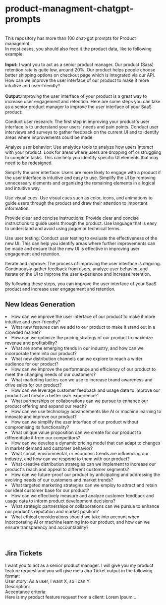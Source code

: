 # product-managment-chatgpt-prompts
<br>
This repository has more than 100 chat-gpt prompts for Product managemnt. <br>
In most cases, you should also feed it the product data, like to following example: <br> <br>
<b>Input:</b> I want you to act as a senior product manager. Our product (Sass) retention rate is quite low, around 20%. Our product helps people choose better shipping options on checkout page which is integrated via our API. How can we improve the user interface of our product to make it more intuitive and user-friendly? <br> <br>
<b>Output:</b>Improving the user interface of your product is a great way to increase user engagement and retention. Here are some steps you can take as a senior product manager to improve the user interface of your SaaS product:

Conduct user research: The first step in improving your product's user interface is to understand your users' needs and pain points. Conduct user interviews and surveys to gather feedback on the current UI and to identify areas where improvements could be made.

Analyze user behavior: Use analytics tools to analyze how users interact with your product. Look for areas where users are dropping off or struggling to complete tasks. This can help you identify specific UI elements that may need to be redesigned.

Simplify the user interface: Users are more likely to engage with a product if the user interface is intuitive and easy to use. Simplify the UI by removing unnecessary elements and organizing the remaining elements in a logical and intuitive way.

Use visual cues: Use visual cues such as color, icons, and animations to guide users through the product and draw their attention to important information.

Provide clear and concise instructions: Provide clear and concise instructions to guide users through the product. Use language that is easy to understand and avoid using jargon or technical terms.

Use user testing: Conduct user testing to evaluate the effectiveness of the new UI. This can help you identify areas where further improvements can be made and ensure that the new UI is effective in improving user engagement and retention.

Iterate and improve: The process of improving the user interface is ongoing. Continuously gather feedback from users, analyze user behavior, and iterate on the UI to improve the user experience and increase retention.

By following these steps, you can improve the user interface of your SaaS product and increase user engagement and retention.
<br>
<h2>New Ideas Generation</h2>
<li>How can we improve the user interface of our product to make it more intuitive and user-friendly?</li>
<li>What new features can we add to our product to make it stand out in a crowded market?</li>
<li>How can we optimize the pricing strategy of our product to maximize revenue and profitability?</li>
<li>What are some emerging trends in our industry, and how can we incorporate them into our product?</li>
<li>What new distribution channels can we explore to reach a wider audience for our product?</li>
<li>How can we improve the performance and efficiency of our product to meet the changing needs of our customers?</li>
<li>What marketing tactics can we use to increase brand awareness and drive sales for our product?</li>
<li>How can we leverage customer feedback and usage data to improve our product and create a better user experience?</li>
<li>What partnerships or collaborations can we pursue to enhance our product offering and expand our reach?</li>
<li>How can we use technology advancements like AI or machine learning to innovate and improve our product?</li>
<li>How can we simplify the user interface of our product without compromising its functionality?</li>
<li>What unique value proposition can we create for our product to differentiate it from our competitors?</li>
<li>How can we develop a dynamic pricing model that can adapt to changes in market demand and customer behavior?</li>
<li>What social, environmental, or economic trends are influencing our industry, and how can we respond to them with our product?</li>
<li>What creative distribution strategies can we implement to increase our product's reach and appeal to different customer segments?</li>
<li>How can we future-proof our product by anticipating and addressing the evolving needs of our customers and market trends?</li>
<li>What targeted marketing strategies can we employ to attract and retain our ideal customer base for our product?</li>
<li>How can we effectively measure and analyze customer feedback and usage data to inform product development decisions?</li>
<li>What strategic partnerships or collaborations can we pursue to enhance our product's reputation and market position?</li>
<li>What ethical considerations should we take into account when incorporating AI or machine learning into our product, and how can we ensure transparency and accountability?</li>

<br>
<br>
<h2>Jira Tickets </h2>
 I want you to act as a senior product manager. I will give you my product feature request and you will give me a Jira Ticket output in the following format: <br>
User story: As a user, I want X, so I can Y. <br>
Description: <br>
Acceptance criteria:<br>
Here is my product feature request from a client: Lorem Ipsum... <br>

<br>


